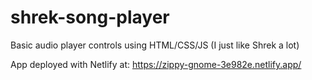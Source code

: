 # shrek-song-player
Basic audio player controls using HTML/CSS/JS (I just like Shrek a lot)


App deployed with Netlify at: https://zippy-gnome-3e982e.netlify.app/
